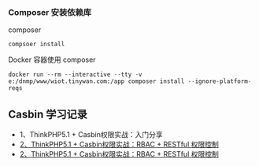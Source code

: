 
### Composer 安装依赖库

composer 
```
compsoer install
```

Docker 容器使用 composer
```
docker run --rm --interactive --tty -v e:/dnmp/www/wiot.tinywan.com:/app composer install --ignore-platform-reqs
```

## Casbin 学习记录

* 1、ThinkPHP5.1 + Casbin权限实战：入门分享
* [2、ThinkPHP5.1 + Casbin权限实战：RBAC + RESTful 权限控制](./RBAC.md)
* [2、ThinkPHP5.1 + Casbin权限实战：RBAC + RESTful 权限控制](./REST_API_RBAC.md)
